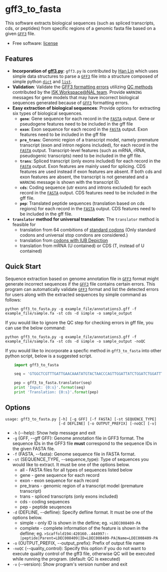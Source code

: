 # gff3_to_fasta

This software extracts biological sequences (such as spliced transcripts, cds, or peptides) from specific regions of a genomic fasta file based on a given [`GFF3`] file.
* Free software: [license](blob/master/LICENCE.md)

## Features

* **Incorporation of [gff3.py](https://github.com/hotdogee/gff3-py)**: `gff3.py` is contributed by [Han Lin](https://github.com/hotdogee) which uses simple data structures to parse a [`GFF3`] file into a structure composed of simple python [`dict`] and [`list`].
* **Validation**: Validate the [GFF3 formatting errors](https://github.com/NAL-i5K/I5KNAL_OGS/wiki/QC-phase) utilizing [QC methods](tree/master/bin/gff-QC.py) contributed by the [I5K Workspace@NAL team](https://i5k.nal.usda.gov/). Provide `WARNING` messages for gene models that may have incorrect biological sequences generated because of [`GFF3`] formatting errors.
* **Easy extraction of biological sequences**: Provide options for extracting six types of biological sequences.
    - **`gene`**: Gene sequence for each record in the [`FASTA`] output. Gene or pseudogene features need to be included in the gff file
    - **`exon`**: Exon sequence for each record in the [`FASTA`] output. Exon features need to be included in the gff file
    - **`pre_trans`**: Genomic region of a transcript model, namely premature transcript (exon and intron regions included), for each record in the [`FASTA`] output. Transcript-level features (such as mRNA, rRNA, pseudogenic transcripts) need to be included in the gff file.
    - **`trans`**: Spliced transcript (only exons included) for each record in the [`FASTA`] output. Exon features are mainly used for splicing. CDS features are used instead if exon features are absent. If both cds and exon features are absent, the transcript is not generated and a `WARNING` message is shown with the transcript ID.
    - **`cds`**: Coding sequence (utr exons and introns excluded) for each record in the [`FASTA`] output. CDS features need to be included in the gff file.
    - **`pep`**: Translated peptide sequences (translation based on cds regions) for each record in the [`FASTA`] output. CDS features need to be included in the gff file.
* **`translator` method for universal translation**: The `translator` method is feasible for 
    - translation from 64 combitions of [standard codons](http://www-bimas.cit.nih.gov/molbio/translate/codes.html) (Only standard codons and universal stop condons are considered.)
    - translation from [codons with IUB Depiction](http://www-bimas.cit.nih.gov/molbio/translate/codes.html)
    - translation from mRNA (U contained) or CDS (T, instead of U contained)

## Quick Start

Sequence extraction based on genome annotation file in [`GFF3`] format might generate incorrect sequences if the [`GFF3`] file contains certain errors. This program can automatically validate [`GFF3`] format and list the detected errors for users along with the extracted sequences by simple command as follows:

`python gff3_to_fasta.py -g example_file/annotations3.gff -f example_file/sample.fa -st cds -d simple -o sample_output`

If you would like to ignore the QC step for checking errors in gff file, you can use the below command:

`python gff3_to_fasta.py -g example_file/annotations3.gff -f example_file/sample.fa -st cds -d simple -o sample_output -noQC`

If you would like to incorporate a specfic method in `gff3_to_fasta` into other python script, below is a suggested script.

```python
    import gff3_to_fasta

    seq = 'GTGGCTCGTTTGATTGAACAAATATGTACTAACCCAGTTGGATTATCTGGATCTGGATTTTTTCTGGTGACAAAGAATTTTCTACTTCAGATGGCAGGAACGATAGTTACATTTGAACTGATGCTGTTTCAATTTGCCCCAGTAAATGCACAGCAAAAACCCATGAAGTCATATGACTGTATTTAA'

    pep = gff3_to_fasta.translator(seq)
    print 'Input: {0:s}'.format(seq)
    print 'Translation: {0:s}'.format(pep)
```


## Options

```
usage: gff3_to_fasta.py [-h] [-g GFF] [-f FASTA] [-st SEQUENCE_TYPE]
                        [-d DEFLINE] [-o OUTPUT_PREFIX] [-noQC] [-v]
```

* `-h` (--help): Show help message and exit
* `-g` (GFF, --gff GFF): Genome annotation file in GFF3 format. The sequence IDs in the GFF3 file **must** correspond to the sequence IDs in the given FASTA file. 
* `-f` (FASTA, --fasta): Genome sequence file in FASTA format. 
* `-st` (SEQUENCE_TYPE, --sequence_type): Type of sequences you would like to extract. It must be one of the options below.
    - all - FASTA files for all types of sequences listed below
    - gene - gene sequence for each record
    - exon - exon sequence for each record
    - pre_trans - genomic region of a transcript model (premature transcript)
    - trans - spliced transcripts (only exons included)
    - cds - coding sequences
    - pep - peptide seuqences
* `-d` (DEFLINE, --defline): Specify defline format. It must be one of the options below.
    - simple - only ID is shown in the defline; eg. `>LDEC008409-PA`
    - complete - complete information of the feature is shown in the defline; eg. `>Scaffold194:420160..444997:-|peptide|Parent=LDEC008409|ID=LDEC008409-PA|Name=LDEC008409-PA`
* `-o` (OUTPUT_PREFIX, --output_prefix): Prefix of output file name
* `-noQC` (--quality_control): Specify this option if you do not want to execute quality control of the gff3 file, otherwise QC will be executed while running the program. (default: QC is executed)
* `-v` (--version): Show program's version number and exit


[`GFF3`]: http://www.sequenceontology.org/gff3.shtml
[`dict`]: https://docs.python.org/2/tutorial/datastructures.html#dictionaries
[`list`]: https://docs.python.org/2/tutorial/datastructures.html#more-on-lists
[`FASTA`]: http://en.wikipedia.org/wiki/FASTA_format


